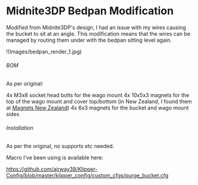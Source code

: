 # Midnite3DP Bedpan Modification

Modified from Midnite3DP's design, I had an issue with my wires causing the bucket to sit at an angle. This modification means that the wires can be managed by routing them under with the bedpan sitting level again.

!(Images/bedpan_render_1.jpg)


###### BOM

As per original:

4x M3x8 socket head bolts for the wago mount
4x 10x5x3 magnets for the top of the wago mount and cover top/bottom (in New Zealand, I found them at [Magnets New Zealand]( https://www.magnets.co.nz/shop/neodymium/blocks-neodymium/10mm-x-5mm-x-3mm-neodymium-block/))
4x 6x3 magnets for the bucket and wago mount sides

###### Installation

As per the original, no supports etc needed. 

Macro I've been using is available here:

https://github.com/airway38/Klipper-Config/blob/master/klipper_config/custom_cfgs/purge_bucket.cfg
